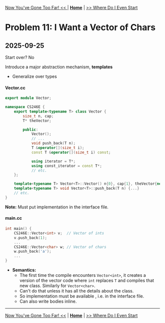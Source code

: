 [Now You've Gone Too Far! << ](./problem_10.md) | [**Home**](../README.md) | [>> Where Do I Even Start](./problem_12.md)

# Problem 11: I Want a Vector of Chars
## **2025-09-25**

Start over? No

Introduce a major abstraction mechanism, **templates**
- Generalize over types

#### Vector.cc

```C++
export module Vector;

namespace CS246E {
    export template<typename T> class Vector {
        size_t n, cap;
        T* theVector;

        public:
            Vector();
            // ...
            void push_back(T n);
            T &operator[](size_t i);
            const T &operator[](size_t i) const;

            using iterator = T*;
            using const_iterator = const T*;
            // etc.
    };

    template<typename T> Vector<T>::Vector() n{0}, cap{1}, theVector{new T[cap]} {}
    template<typename T> void Vector<T>::push_back(T n) {...}
    // etc.
}
```

**Note:** Must put implementation in the interface file.

#### main.cc

```C++
int main() {
    CS246E::Vector<int> v;  // Vector of ints
    v.push_back(1);
    ...
    CS246E::Vector<char> w; // Vector of chars
    w.push_back('a');
    ...
}
```

- **Semantics:**
    - The first time the compile encounters `Vector<int>`, it creates a version of the vector code where `int` replaces `T` and compiles that new class. Similarly for `Vector<char>`.
    - Can't do that unless it has all the details about the class.
    - So implementation must be available , i.e. in the interface file.
    - Can also write bodies inline.

---
[Now You've Gone Too Far! <<](./problem_10.md) | [**Home**](../README.md) | [>> Where Do I Even Start](./problem_12.md)
